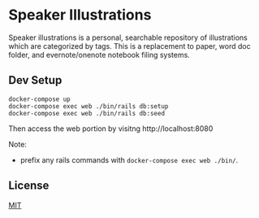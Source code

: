 # Speaker Illustrations

Speaker illustrations is a personal, searchable repository of illustrations which are categorized by tags. This is a replacement to paper, word doc folder, and evernote/onenote notebook filing systems.

## Dev Setup

```
docker-compose up
docker-compose exec web ./bin/rails db:setup
docker-compose exec web ./bin/rails db:seed
```
Then access the web portion by visitng http://localhost:8080

Note: 
- prefix any rails commands with `docker-compose exec web ./bin/`.

## License

[MIT](LICENSE.md)
